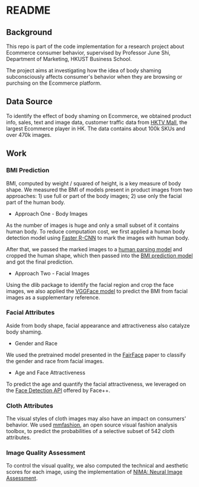 # README

## Background

This repo is part of the code implementation for a research project about Ecommerce consumer behavior, supervised by Professor June Shi, Department of Marketing, HKUST Business School. 

The project aims at investigating how the idea of body shaming subconsciously affects consumer's behavior when they are browsing or purchsing on the Ecommerce platform.

## Data Source

To identify the effect of body shaming on Ecommerce, we obtained product info, sales, text and image data, customer traffic data from [HKTV Mall](https://opendatabank.hktvmall.com/portal/home), the largest Ecommerce player in HK. The data contains about 100k SKUs and over 470k images.

## Work

### BMI Prediction

BMI, computed by weight / squared of height, is a key measure of body shape. We measured the BMI of models present in product images from two approaches: 1) use full or part of the body images; 2) use only the facial part of the human body.

- Approach One - Body Images

As the number of images is huge and only a small subset of it contains human body. To reduce computation cost, we first applied a human body detection model using [Faster R-CNN](human_detection/frcnn.py) to mark the images with human body. 

After that, we passed the marked images to a [human parsing model](bmi_prediction/Self-Correction-Human-Parsing) and cropped the human shape, which then passed into the [BMI prediction model](bmi_prediction/bmi_prediction.py) and got the final prediction.

- Approach Two - Facial Images

Using the dlib package to identify the facial region and crop the face images, we also applied the [VGGFace model](facial_attributes/face2bmi) to predict the BMI from facial images as a supplementary reference.

### Facial Attributes

Aside from body shape, facial appearance and attractiveness also catalyze body shaming.  

- Gender and Race

We used the pretrained model presented in the [FairFace](facial_attributes/FairFace) paper to classify the gender and race from facial images. 

- Age and Face Attractiveness

To predict the age and quantify the facial attractiveness, we leveraged on the [Face Detection API](https://console.faceplusplus.com/documents/5679127) offered by Face++.


### Cloth Attributes

The visual styles of cloth images may also have an impact on consumers' behavior. We used [mmfashion](https://github.com/Karenou/mmfashion), an open source visual fashion analysis toolbox, to predict the probabilities of a selective subset of 542 cloth attributes.

### Image Quality Assessment

To control the visual quality, we also computed the technical and aesthetic scores for each image, using the implementation of [NIMA: Neural Image Assessment](https://github.com/idealo/image-quality-assessment).